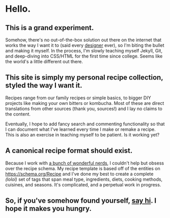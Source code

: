 # Hello.

## This is a grand experiment.

Somehow, there's no out-of-the-box solution out there on the internet that works the way I want it to (said every [designer](http://www.sharonbrener.com) ever), so I'm biting the bullet and making it myself. In the process, I'm slowly teaching myself Jekyll, Git, and deep-diving into CSS/HTML for the first time since college. Seems like the world's a little different out there.

## This site is simply my personal recipe collection, styled the way I want it.

Recipes range from our family recipes or simple basics, to bigger DIY projects like making your own bitters or kombucha. Most of these are direct translations from other sources (thank you, sources!) and I lay no claims to the content.

Eventually, I hope to add fancy search and commenting functionality so that I can document what I've learned every time I make or remake a recipe. This is also an exercise in teaching myself to be patient. Is it working yet?

## A canonical recipe format should exist.

Because I work with [a bunch of wonderful nerds](https://data.world), I couldn't help but obsess over the recipe schema. My recipe template is based off of the entities on <https://schema.org/Recipe> and I've done my best to create a complete *(lolol)* set of tags that span meal type, ingredients, diets, cooking methods, cuisines, and seasons. It's complicated, and a perpetual work in progress.

## So, if you've somehow found yourself, [say hi](http://sharonbrener.com/contact/). I hope it makes you hungry.
